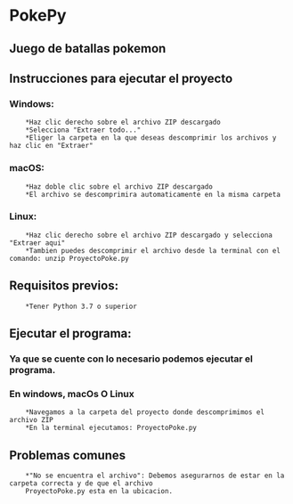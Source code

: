 # PokePy
## Juego de batallas pokemon

## Instrucciones para ejecutar el proyecto
### Windows:
        *Haz clic derecho sobre el archivo ZIP descargado
        *Selecciona "Extraer todo..."
        *Eliger la carpeta en la que deseas descomprimir los archivos y haz clic en "Extraer"
### macOS:
        *Haz doble clic sobre el archivo ZIP descargado
        *El archivo se descomprimira automaticamente en la misma carpeta
### Linux:
        *Haz clic derecho sobre el archivo ZIP descargado y selecciona "Extraer aqui"
        *Tambien puedes descomprimir el archivo desde la terminal con el comando: unzip ProyectoPoke.py

## Requisitos previos:
        *Tener Python 3.7 o superior

## Ejecutar el programa:
### Ya que se cuente con lo necesario podemos ejecutar el programa.
### En windows, macOs O Linux
        *Navegamos a la carpeta del proyecto donde descomprimimos el archivo ZIP
        *En la terminal ejecutamos: ProyectoPoke.py

## Problemas comunes
        *"No se encuentra el archivo": Debemos asegurarnos de estar en la carpeta correcta y de que el archivo
        ProyectoPoke.py esta en la ubicacion. 


